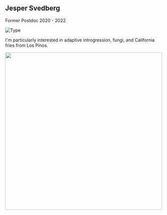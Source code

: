 ## Jesper Svedberg
Former Postdoc 2020 - 2022

![Type](https://img.shields.io/badge/FileType-.bed-red)


I'm particularly interested in adaptive introgression, fungi, and California fries from Los Pinos. 

<img src='https://commons.wikimedia.org/wiki/File:Svedberg_Jesper.jpg#/media/File:Svedberg_Jesper.jpg'  width='500'/>
